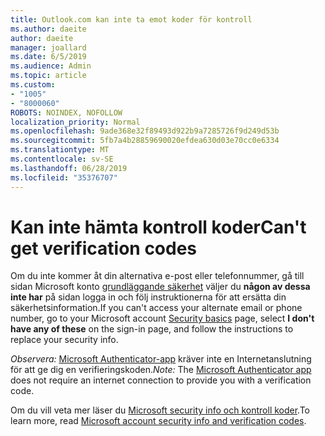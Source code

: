 ```yaml
---
title: Outlook.com kan inte ta emot koder för kontroll
ms.author: daeite
author: daeite
manager: joallard
ms.date: 6/5/2019
ms.audience: Admin
ms.topic: article
ms.custom:
- "1005"
- "8000060"
ROBOTS: NOINDEX, NOFOLLOW
localization_priority: Normal
ms.openlocfilehash: 9ade368e32f89493d922b9a7285726f9d249d53b
ms.sourcegitcommit: 5fb7a4b28859690020efdea630d03e70cc0e6334
ms.translationtype: MT
ms.contentlocale: sv-SE
ms.lasthandoff: 06/28/2019
ms.locfileid: "35376707"
---
```

# <a name="cant-get-verification-codes"></a><span data-ttu-id="a6134-102">Kan inte hämta kontroll koder</span><span class="sxs-lookup"><span data-stu-id="a6134-102">Can't get verification codes</span></span>

<span data-ttu-id="a6134-103">Om du inte kommer åt din alternativa e-post eller telefonnummer, gå till sidan Microsoft konto [grundläggande säkerhet](https://account.microsoft.com/security) väljer du **någon av dessa inte har** på sidan logga in och följ instruktionerna för att ersätta din säkerhetsinformation.</span><span class="sxs-lookup"><span data-stu-id="a6134-103">If you can't access your alternate email or phone number, go to your Microsoft account [Security basics](https://account.microsoft.com/security) page, select **I don't have any of these** on the sign-in page, and follow the instructions to replace your security info.</span></span>

<span data-ttu-id="a6134-104">*Observera:* [Microsoft Authenticator-app](https://go.microsoft.com/fwlink/?linkid=2016117) kräver inte en Internetanslutning för att ge dig en verifieringskoden.</span><span class="sxs-lookup"><span data-stu-id="a6134-104">*Note:* The [Microsoft Authenticator app](https://go.microsoft.com/fwlink/?linkid=2016117) does not require an internet connection to provide you with a verification code.</span></span>

<span data-ttu-id="a6134-105">Om du vill veta mer läser du [Microsoft security info och kontroll koder](https://support.microsoft.com/help/12428/).</span><span class="sxs-lookup"><span data-stu-id="a6134-105">To learn more, read [Microsoft account security info and verification codes](https://support.microsoft.com/help/12428/).</span></span>
